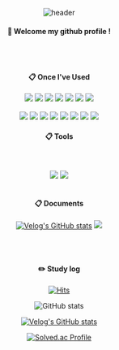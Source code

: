 
<div align="center"> 

![header](https://capsule-render.vercel.app/api?type=cylinder&color=000000&height=150&section=header&text=minzzn🐹&fontColor=ffffff&fontSize=70&animation=fadeIn&fontAlignY=55&desc=%20&descAlignY=62&descAlign=62)
  
####  :wave: Welcome my github profile !

  
 <br/>
 <br/>
  
####  :clipboard: Once I've Used 

<img src="https://img.shields.io/badge/HTML-E34F26?style=for-the-badge&logo=HTML5&logoColor=black">
<img src="https://img.shields.io/badge/CSS-1572B6?style=for-the-badge&logo=CSS3&logoColor=black">
<img src="https://img.shields.io/badge/JAVASCRIPT-F7DF1E?style=for-the-badge&logo=javascript&logoColor=black">
<img src="https://img.shields.io/badge/TYPESCRIPT-3178C6?style=for-the-badge&logo=typescript&logoColor=black">
<img src="https://img.shields.io/badge/REACT-61DAFB?style=for-the-badge&logo=react&logoColor=black">
<img src="https://img.shields.io/badge/REACT NATIVE-61DAFB?style=for-the-badge&logo=react&logoColor=black">
<img src="https://img.shields.io/badge/STYLED COMPONENTS-DB7093?style=for-the-badge&logo=styledcomponents&logoColor=black">

 <br/>
 <br/>
<img src="https://img.shields.io/badge/c-A8B9CC?style=for-the-badge&logo=c&logoColor=black">
<img src="https://img.shields.io/badge/csharp-512BD4?style=for-the-badge&logo=csharp&logoColor=black">
<img src="https://img.shields.io/badge/cplusplus-00599C?style=for-the-badge&logo=cplusplus&logoColor=black">
<img src="https://img.shields.io/badge/python-3776AB?style=for-the-badge&logo=python&logoColor=black">
<img src="https://img.shields.io/badge/Java-007396?style=for-the-badge&logo=OpenJDK&logoColor=white"/>
<img src="https://img.shields.io/badge/googlecolab-F9AB00?style=for-the-badge&logo=googlecolab&logoColor=black">
<img src="https://img.shields.io/badge/tensorflow-FF6F00?style=for-the-badge&logo=tensorflow&logoColor=black">
<img src="https://img.shields.io/badge/keras-D00000?style=for-the-badge&logo=keras&logoColor=black">


####  :clipboard: Tools
 <br/>
 <br/>
<img src="https://img.shields.io/badge/GitHub-181717?style=for-the-badge&logo=GitHub&logoColor=black">
<img src="https://img.shields.io/badge/visual studio code-007ACC?style=for-the-badge&logo=visualstudiocode&logoColor=black">

 <br/>
 <br/>
 
####  :clipboard: Documents

[![Velog's GitHub stats](https://velog-readme-stats.vercel.app/api/badge?name=minzzn)](https://velog.io/@minzzn) 
<img src="https://img.shields.io/badge/Notion-FFFFFF?style=for-the-badge&logo=Notion&logoColor=black">

   <br/>
   <br/>
 
#### :pencil2: Study log
  
[![Hits](https://hits.seeyoufarm.com/api/count/incr/badge.svg?url=https%3A%2F%2Fgithub.com%2Fminzzn&count_bg=%2383FF8E&title_bg=%233B333C&icon=codeigniter.svg&icon_color=%2374E87F&title=hits&edge_flat=false)](https://hits.seeyoufarm.com)

![GitHub stats](https://github-readme-stats.vercel.app/api?username=minzzn&show_icons=true&theme=blue-green)

[![Velog's GitHub stats](https://velog-readme-stats.vercel.app/api?name=minzzn)](https://github.com/minzzn/velog-readme-stats)

[![Solved.ac Profile](http://mazassumnida.wtf/api/v2/generate_badge?boj=joke_bear)](https://solved.ac/joke_bear/)

</div>
